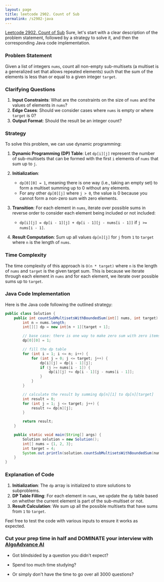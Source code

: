 ```yaml
---
layout: page
title: leetcode 2902. Count of Sub
permalink: /s2902-java
---
```

[Leetcode 2902. Count of Sub](https://algoadvance.github.io/algoadvance/l2902)
Sure, let's start with a clear description of the problem statement, followed by a strategy to solve it, and then the corresponding Java code implementation.

### Problem Statement
Given a list of integers `nums`, count all non-empty sub-multisets (a multiset is a generalized set that allows repeated elements) such that the sum of the elements is less than or equal to a given integer `target`.

### Clarifying Questions
1. **Input Constraints**: What are the constraints on the size of `nums` and the values of elements in `nums`?
2. **Edge Cases**: Should we consider cases where `nums` is empty or where `target` is 0?
3. **Output Format**: Should the result be an integer count?

### Strategy
To solve this problem, we can use dynamic programming:
1. **Dynamic Programming (DP) Table**: Let `dp[i][j]` represent the number of sub-multisets that can be formed with the first `i` elements of `nums` that sum up to `j`.
2. **Initialization**: 
   - `dp[0][0] = 1`, meaning there is one way (i.e., taking an empty set) to form a multiset summing up to 0 without any elements.
   - For any other `dp[0][j]` where `j > 0`, the value is 0 because you cannot form a non-zero sum with zero elements.
3. **Transition**: For each element in `nums`, iterate over possible sums in reverse order to consider each element being included or not included:
   - `dp[i][j] = dp[i - 1][j] + dp[i - 1][j - nums[i - 1]]` if `j >= nums[i - 1]`.

4. **Result Computation**: Sum up all values `dp[n][j]` for `j` from `1` to `target` where `n` is the length of `nums`.

### Time Complexity
The time complexity of this approach is `O(n * target)` where `n` is the length of `nums` and `target` is the given target sum. This is because we iterate through each element in `nums` and for each element, we iterate over possible sums up to `target`.

### Java Code Implementation
Here is the Java code following the outlined strategy:

```java
public class Solution {
    public int countSubMultisetsWithBoundedSum(int[] nums, int target) {
        int n = nums.length;
        int[][] dp = new int[n + 1][target + 1];

        // base case: there is one way to make zero sum with zero items
        dp[0][0] = 1;

        // fill the dp table
        for (int i = 1; i <= n; i++) {
            for (int j = 0; j <= target; j++) {
                dp[i][j] = dp[i - 1][j];
                if (j >= nums[i - 1]) {
                    dp[i][j] += dp[i - 1][j - nums[i - 1]];
                }
            }
        }

        // calculate the result by summing dp[n][1] to dp[n][target]
        int result = 0;
        for (int j = 1; j <= target; j++) {
            result += dp[n][j];
        }

        return result;
    }

    public static void main(String[] args) {
        Solution solution = new Solution();
        int[] nums = {1, 2, 3};
        int target = 4;
        System.out.println(solution.countSubMultisetsWithBoundedSum(nums, target)); // Output: 7
    }
}
```

### Explanation of Code
1. **Initialization**: The `dp` array is initialized to store solutions to subproblems.
2. **DP Table Filling**: For each element in `nums`, we update the `dp` table based on whether the current element is part of the sub-multiset or not.
3. **Result Calculation**: We sum up all the possible multisets that have sums from `1` to `target`.

Feel free to test the code with various inputs to ensure it works as expected.


### Cut your prep time in half and DOMINATE your interview with [AlgoAdvance AI](https://algoAdvance.com)

- Got blindsided by a question you didn't expect?

- Spend too much time studying?

- Or simply don't have the time to go over all 3000 questions?

